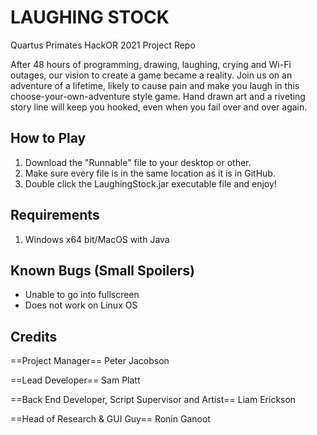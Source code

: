 # LAUGHING STOCK
Quartus Primates HackOR 2021 Project Repo

After 48 hours of programming, drawing, laughing, crying and Wi-Fi outages, our vision to create a game became a reality. Join us on an adventure of a lifetime, likely to cause pain and make you laugh in this choose-your-own-adventure style game. Hand drawn art and a riveting story line will keep you hooked, even when you fail over and over again. 

How to Play
-----------
  1. Download the "Runnable" file to your desktop or other.
  2. Make sure every file is in the same location as it is in GitHub.
  3. Double click the LaughingStock.jar executable file and enjoy!

Requirements
----------
  1. Windows x64 bit/MacOS with Java

 Known Bugs (Small Spoilers)
 ---------------------------
 - Unable to go into fullscreen
 - Does not work on Linux OS

Credits
-------
==Project Manager==
Peter Jacobson

==Lead Developer==
Sam Platt

==Back End Developer, Script Supervisor and Artist==
Liam Erickson

==Head of Research & GUI Guy==
Ronin Ganoot
